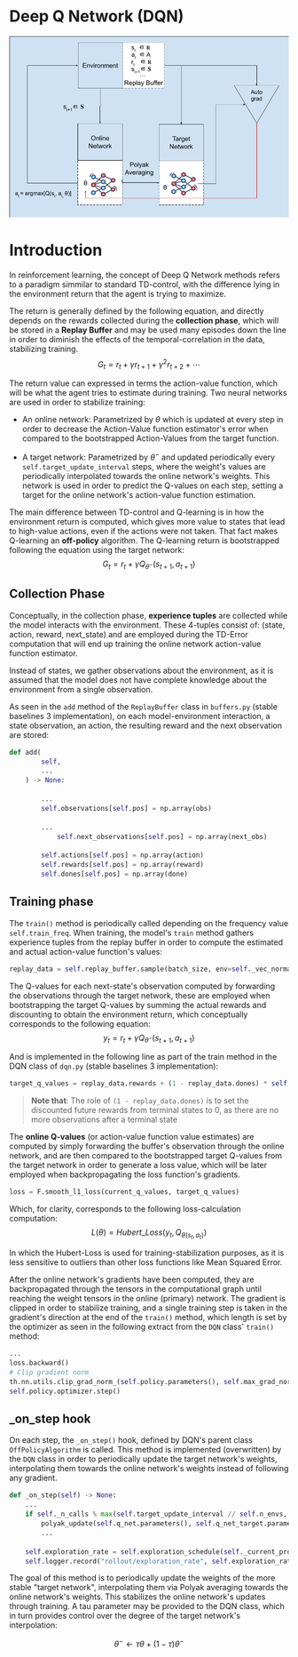 # Deep Q Network (DQN)

![Actor-Critic Diagram](diagrams/DQN.png)

# Introduction

In reinforcement learning, the concept of Deep Q Network methods refers to a paradigm simmilar to standard TD-control, with the difference lying in the environment return that the agent is trying to maximize.

The return is generally defined by the following equation, and directly depends on the rewards collected during the **collection phase**, which will be stored in a **Replay Buffer** and may be used many episodes down the line in order to diminish the effects of the temporal-correlation in the data, stabilizing training.
    $$G_t = r_t + \gamma r_{t+1} + \gamma^2 r_{t+2} + \cdots$$

The return value can expressed in terms the action-value function, which will be what the agent tries to estimate during training. Two neural networks are used in order to stabilize training:
* An online network:
    Parametrized by $\theta$ which is updated at every step in order to decrease the Action-Value function estimator's error when compared to the bootstrapped Action-Values from the target function.  
    
* A target network:
    Parametrized by $\theta^-$ and updated periodically every `self.target_update_interval` steps, where the weight's values are periodically interpolated towards the online network's weights. This network is used in order to predict the Q-values on each step, setting a target for the online network's action-value function estimation. 

The main difference between TD-control and Q-learning is in how the environment return is computed, which gives more value to states that lead to high-value actions, even if the actions were not taken. That fact makes Q-learning an **off-policy** algorithm. The Q-learning return is bootstrapped following the equation using the target network:
$$G_t = r_t + \gamma Q_{\theta^-}(s_{t+1}, a_{t+1})$$

## Collection Phase
Conceptually, in the collection phase, **experience tuples** are collected while the model interacts with the environment. These 4-tuples consist of: (state, action, reward, next_state) and are employed during the TD-Error computation that will end up training the online network action-value function estimator.

Instead of states, we gather observations about the environment, as it is assumed that the model does not have complete knowledge about the environment from a single observation.

As seen in the `add` method of the `ReplayBuffer` class in `buffers.py` (stable baselines 3 implementation), on each model-environment interaction, a state observation, an action, the resulting reward and the next observation are stored:  

```python
def add(
        self,
        ...
    ) -> None:

        ...
        self.observations[self.pos] = np.array(obs)

        ...
            self.next_observations[self.pos] = np.array(next_obs)

        self.actions[self.pos] = np.array(action)
        self.rewards[self.pos] = np.array(reward)
        self.dones[self.pos] = np.array(done)
```

## Training phase

The `train()` method is periodically called depending on the frequency value `self.train_freq`. When training, the model's `train` method gathers experience tuples from the replay buffer in order to compute the estimated and actual action-value function's values:
```python
replay_data = self.replay_buffer.sample(batch_size, env=self._vec_normalize_env)
```

The Q-values for each next-state's observation computed by forwarding the observations through the target network, these are employed when bootstrapping the target Q-values by summing the actual rewards and discounting to obtain the environment return, which conceptually corresponds to the following equation:
$$y_t = r_t + \gamma Q_{\theta^-}(s_{t+1}, a_{t+1})$$

And is implemented in the following line as part of the train method in the DQN class of `dqn.py` (stable baselines 3 implementation):
```python
target_q_values = replay_data.rewards + (1 - replay_data.dones) * self.gamma * next_q_values
```

> **Note that**: The role of `(1 - replay_data.dones)` is to set the discounted future rewards from terminal states to 0, as there are no more observations after a terminal state

The **online Q-values** (or action-value function value estimates) are computed by simply forwarding the buffer's observation through the online network, and are then compared to the bootstrapped target Q-values from the target network in order to generate a loss value, which will be later employed when backpropagating the loss function's gradients.

```python
loss = F.smooth_l1_loss(current_q_values, target_q_values)
```

Which, for clarity, corresponds to the following loss-calculation computation:
$$L(\theta) = Hubert\_Loss(y_t, Q_{\theta(s_t, a_t)})$$

In which the Hubert-Loss is used for training-stabilization purposes, as it is less sensitive to outliers than other loss functions like Mean Squared Error.

After the online network's gradients have been computed, they are backpropagated through the tensors in the computational graph until reaching the weight tensors in the online (primary) network.
The gradient is clipped in order to stabilize training, and a single training step is taken in the gradient's direction at the end of the `train()` method, which length is set by the optimizer as seen in the following extract from the `DQN` class' `train()` method:

```python
...
loss.backward()
# Clip gradient norm
th.nn.utils.clip_grad_norm_(self.policy.parameters(), self.max_grad_norm)
self.policy.optimizer.step()
```

## _on_step hook
On each step, the `_on_step()` hook, defined by DQN's parent class `OffPolicyAlgorithm` is called.
This method is implemented (overwritten) by the `DQN` class in order to periodically update the target network's weights, interpolating them towards the online network's weights instead of following any gradient.

```python
def _on_step(self) -> None:
    ...
    if self._n_calls % max(self.target_update_interval // self.n_envs, 1) == 0:
        polyak_update(self.q_net.parameters(), self.q_net_target.parameters(), self.tau)
        ...

    self.exploration_rate = self.exploration_schedule(self._current_progress_remaining)
    self.logger.record("rollout/exploration_rate", self.exploration_rate)
```

The goal of this method is to periodically update the weights of the more stable "target network", interpolating them via Polyak averaging towards the online network's weights. This stabilizes the online network's updates through training. A tau parameter may be provided to the DQN class, which in turn provides control over the degree of the target network's interpolation:

$$\theta^- \leftarrow \tau \theta + (1 - \tau) \theta^-$$